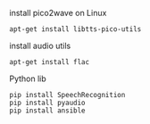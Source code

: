 install pico2wave on Linux
```
apt-get install libtts-pico-utils
```


install audio utils
```
apt-get install flac
```

Python lib
```
pip install SpeechRecognition
pip install pyaudio
pip install ansible
```